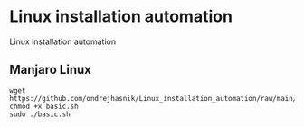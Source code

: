 # Linux installation automation

Linux installation automation


## Manjaro Linux

```
wget https://github.com/ondrejhasnik/Linux_installation_automation/raw/main/manjaro/basic.sh
chmod +x basic.sh
sudo ./basic.sh
```
